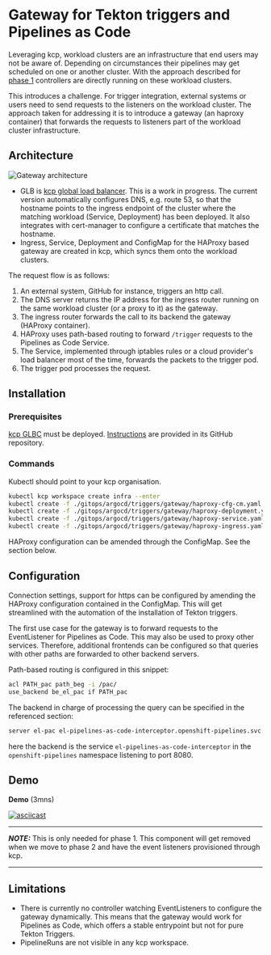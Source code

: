 # Gateway for Tekton triggers and Pipelines as Code

Leveraging kcp, workload clusters are an infrastructure that end users may not be aware of. Depending on circumstances their pipelines may get scheduled on one or another cluster.
With the approach described for [phase 1](../README.md#phase-1) controllers are directly running on these workload clusters.

This introduces a challenge. For trigger integration, external systems or users need to send requests to the listeners on the workload cluster.
The approach taken for addressing it is to introduce a gateway (an haproxy container) that forwards the requests to listeners part of the workload cluster infrastructure.

## Architecture

![Gateway architecture](./images/haproxy.png)

- GLB is [kcp global load balancer](https://github.com/Kuadrant/kcp-glbc). This is a work in progress. The current version automatically configures DNS, e.g. route 53, so that the hostname points to the ingress endpoint of the cluster where the matching workload (Service, Deployment) has been deployed. It also integrates with cert-manager to configure a certificate that matches the hostname.
- Ingress, Service, Deployment and ConfigMap for the HAProxy based gateway are created in kcp, which syncs them onto the workload clusters.

The request flow is as follows:

1. An external system, GitHub for instance, triggers an http call.
2. The DNS server returns the IP address for the ingress router running on the same workload cluster (or a proxy to it) as the gateway.
3. The ingress router forwards the call to its backend the gateway (HAProxy container).
4. HAProxy uses path-based routing to forward `/trigger` requests to the Pipelines as Code Service.
5. The Service, implemented through iptables rules or a cloud provider's load balancer most of the time, forwards the packets to the trigger pod.
6. The trigger pod processes the request.

## Installation

### Prerequisites

[kcp GLBC](https://github.com/Kuadrant/kcp-glbc) must be deployed. [Instructions](https://github.com/Kuadrant/kcp-glbc/blob/main/docs/deployment.md) are provided in its GitHub repository.

### Commands

Kubectl should point to your kcp organisation.

```bash
kubectl kcp workspace create infra --enter
kubectl create -f ./gitops/argocd/triggers/gateway/haproxy-cfg-cm.yaml
kubectl create -f ./gitops/argocd/triggers/gateway/haproxy-deployment.yaml
kubectl create -f ./gitops/argocd/triggers/gateway/haproxy-service.yaml
kubectl create -f ./gitops/argocd/triggers/gateway/haproxy-ingress.yaml
```

HAProxy configuration can be amended through the ConfigMap. See the section below.

## Configuration

Connection settings, support for https can be configured by amending the HAProxy configuration contained in the ConfigMap.
This will get streamlined with the automation of the installation of Tekton triggers.

The first use case for the gateway is to forward requests to the EventListener for Pipelines as Code. This may also be used to proxy other services.
Therefore, additional frontends can be configured so that queries with other paths are forwarded to other backend servers.

Path-based routing is configured in this snippet:

```bash
acl PATH_pac path_beg -i /pac/
use_backend be_el_pac if PATH_pac
```

The backend in charge of processing the query can be specified in the referenced section:

```bash
server el-pac el-pipelines-as-code-interceptor.openshift-pipelines.svc.cluster.local:8080
```

here the backend is the service `el-pipelines-as-code-interceptor` in the `openshift-pipelines` namespace listening to port 8080.

## Demo

**Demo** (3mns)

[![asciicast](https://asciinema.org/a/098vFj4chE51xa6xIKbNzAOdl.svg)](https://asciinema.org/a/098vFj4chE51xa6xIKbNzAOdl)

---

**_NOTE:_**  This is only needed for phase 1. This component will get removed when we move to phase 2 and have the event listeners provisioned through kcp.

---

## Limitations

- There is currently no controller watching EventListeners to configure the gateway dynamically. This means that the gateway would work for Pipelines as Code, which offers a stable entrypoint but not for pure Tekton Triggers.
- PipelineRuns are not visible in any kcp workspace.


